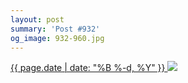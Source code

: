 ```yaml
---
layout: post
summary: 'Post #932'
og_image: 932-960.jpg
---
```


<p>
 <time>
  <a href="/932">
   {{ page.date | date: "%B %-d, %Y" }}
  </a>
 </time>
 <a href="/932">
  <img data-taken="10/7/2019" sizes="(min-width: 700px) 50vw, calc(100vw - 2rem)" src="{{ site.assets_url }}/932-480.jpg" srcset="{{ site.assets_url }}/932-240.jpg 240w, {{ site.assets_url }}/932-480.jpg 480w, {{ site.assets_url }}/932-720.jpg 720w, {{ site.assets_url }}/932-960.jpg 960w"/>
 </a>
</p>
